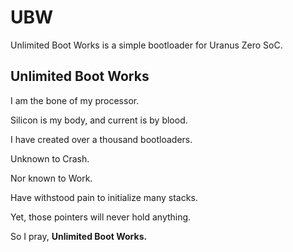 # UBW

Unlimited Boot Works is a simple bootloader for Uranus Zero SoC.

## Unlimited Boot Works

I am the bone of my processor.

Silicon is my body, and current is by blood.

I have created over a thousand bootloaders.

Unknown to Crash.

Nor known to Work.

Have withstood pain to initialize many stacks.

Yet, those pointers will never hold anything.

So I pray, **Unlimited Boot Works.**
